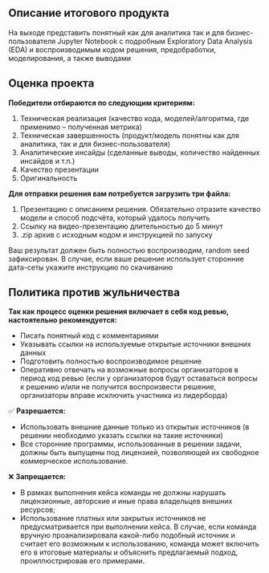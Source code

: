 ## Описание итогового продукта

На выходе представить понятный как для аналитика так и для бизнес-пользователя Jupyter Notebook с подробным Exploratory Data Analysis (EDA) и воспроизводимым кодом решения, предобработки, моделирования, а также выводами

## Оценка проекта

**Победители отбираются по следующим критериям:**

1. Техническая реализация (качество кода, моделей/алгоритма, где применимо – полученная метрика)
2. Техническая завершенность (продукт/модель понятны как для аналитика, так и для бизнес-пользователя)
3. Аналитические инсайды (сделанные выводы, количество найденных инсайдов и т.п.)
4. Качество презентации
5. Оригинальность

**Для отправки решения вам потребуется загрузить три файла:**

1. Презентацию с описанием решения. Обязательно отразите качество модели и способ подсчёта, который удалось получить
2. Ссылку на видео-презентацию длительностью до 5 минут
3. .zip архив с исходным кодом и инструкцией по запуску

Ваш результат должен быть полностью воспроизводим, random seed зафиксирован. В случае, если ваше решение использует сторонние дата-сеты укажите инструкцию по скачиванию

## **Политика против жульничества**

**Так как процесс оценки решения включает в себя код ревью, настоятельно рекомендуется:**

- Писать понятный код с комментариями
- Указывать ссылки на используемые открытые источники внешних данных
- Подготовить полностью воспроизводимое решение
- Оперативно отвечать на возможные вопросы организаторов в период код ревью (если у организаторов будут оставаться вопросы к решению и/или не получится воспроизвести решение, организаторы вправе исключить участника из лидерборда)

✅ **Разрешается:**

- Использовать внешние данные только из открытых источников (в решении необходимо указать ссылки на такие источники)
- Все сторонние программы, использованные в решении задачи, должны быть выпущены под лицензией, позволяющей их свободное коммерческое использование.

❌ **Запрещается:**

- В рамках выполнения кейса команды не должны нарушать лицензионные, авторские и иные права владельцев внешних ресурсов;
- Использование платных или закрытых источников не предусматривается при выполнении кейса. В случае, если команда вручную проанализировала какой-либо подобный источник и считает его возможным к использованию, команда может включить его в итоговые материалы и объяснить предлагаемый подход, проиллюстрировав его примерами.
